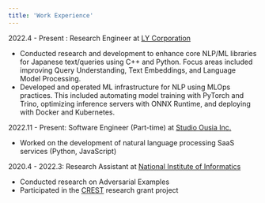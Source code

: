 ```yaml
---
title: 'Work Experience'
---
```


2022.4 - Present : Research Engineer at [LY Corporation](https://www.lycorp.co.jp/en/)

- Conducted research and development to enhance core NLP/ML libraries for Japanese text/queries using C++ and Python. Focus areas included improving Query Understanding, Text Embeddings, and Language Model Processing.
- Developed and operated ML infrastructure for NLP using MLOps practices. This included automating model training with PyTorch and Trino, optimizing inference servers with ONNX Runtime, and deploying with Docker and Kubernetes.

2022.11 - Present: Software Engineer (Part-time) at [Studio Ousia Inc.](https://www.ousia.jp/en/)

- Worked on the development of natural language processing SaaS services (Python, JavaScript)

2020.4 - 2022.3: Research Assistant at [National Institute of Informatics](https://www.nii.ac.jp/)

- Conducted research on Adversarial Examples
- Participated in the [CREST](https://www.jst.go.jp/kisoken/crest/en/about/index.html) research grant project
